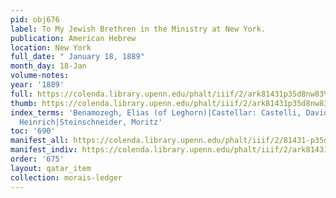 ```yaml
---
pid: obj676
label: To My Jewish Brethren in the Ministry at New York.
publication: American Hebrew
location: New York
full_date: " January 18, 1889"
month_day: 18-Jan
volume-notes:
year: '1889'
full: https://colenda.library.upenn.edu/phalt/iiif/2/ark81431p35d8nw83%2FSHA256E-s7242776--d43b400b4b541547cb835fddd32566516b71047d972b93f3b0930b9f7e60af3e.jpeg/full/3500,/0/default.jpg
thumb: https://colenda.library.upenn.edu/phalt/iiif/2/ark81431p35d8nw83%2FSHA256E-s7242776--d43b400b4b541547cb835fddd32566516b71047d972b93f3b0930b9f7e60af3e.jpeg/full/!200,200/0/default.jpg
index_terms: 'Benamozegh, Elias (of Leghorn)|Castellar: Castelli, David|Graetz, Dr.
  Heinrich|Steinschneider, Moritz'
toc: '690'
manifest_all: https://colenda.library.upenn.edu/phalt/iiif/2/81431-p35d8nw83/manifest
manifest_indiv: https://colenda.library.upenn.edu/phalt/iiif/2/ark81431p35d8nw83%2FSHA256E-s7242776--d43b400b4b541547cb835fddd32566516b71047d972b93f3b0930b9f7e60af3e.jpeg
order: '675'
layout: qatar_item
collection: morais-ledger
---
```

